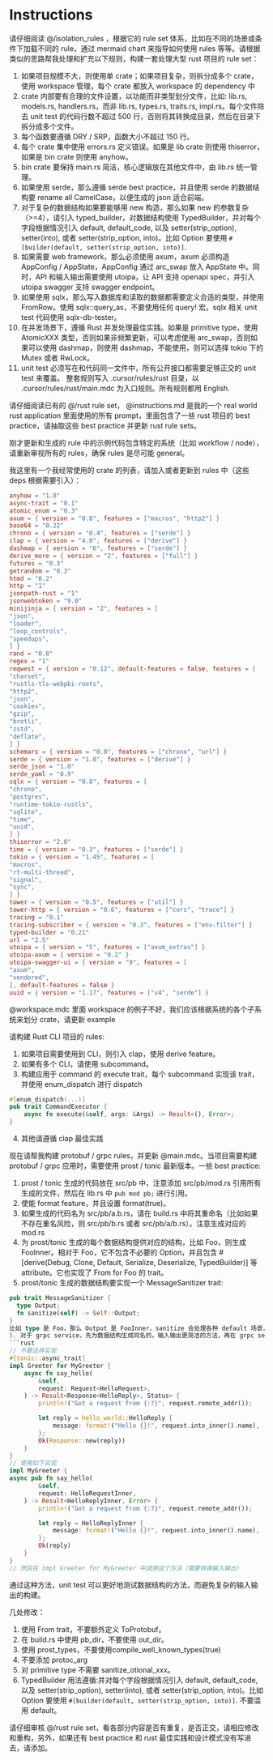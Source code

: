# Instructions

请仔细阅读 @/isolation_rules ，根据它的 rule set 体系，比如在不同的场景或条件下加载不同的 rule，通过 mermaid chart 来指导如何使用 rules 等等。请根据类似的思路帮我处理和扩充以下规则，构建一套处理大型 rust 项目的 rule set：

1. 如果项目规模不大，则使用单 crate；如果项目复杂，则拆分成多个 crate，使用 workspace 管理，每个 crate 都放入 workspace 的 dependency 中
2. crate 内部要有合理的文件设置，以功能而非类型划分文件，比如: lib.rs, models.rs, handlers.rs，而非 lib.rs, types.rs, traits.rs, impl.rs。每个文件除去 unit test 的代码行数不超过 500 行，否则将其转换成目录，然后在目录下拆分成多个文件。
3. 每个函数要遵循 DRY / SRP，函数大小不超过 150 行。
4. 每个 crate 集中使用 errors.rs 定义错误。如果是 lib crate 则使用 thiserror，如果是 bin crate 则使用 anyhow。
5. bin crate 要保持 main.rs 简洁，核心逻辑放在其他文件中，由 lib.rs 统一管理。
6. 如果使用 serde，那么遵循 serde best practice，并且使用 serde 的数据结构要 rename all CamelCase，以便生成的 json 适合前端。
7. 对于复杂的数据结构如果要能够用 new 构造，那么如果 new 的参数复杂（>=4），请引入 typed_builder，对数据结构使用 TypedBuilder，并对每个字段根据情况引入 default, default_code, 以及 setter(strip_option), setter(into), 或者 setter(strip_option, into)。比如 Option<String> 要使用 `#[builder(default, setter(strip_option, into)]`.
8. 如果需要 web framework，那么必须使用 axum，axum 必须构造 AppConfig / AppState，AppConfig 通过 arc_swap 放入 AppState 中。同时，API 和输入输出需要使用 utoipa，让 API 支持 openapi spec，并引入 utoipa swagger 支持 swagger endpoint。
9. 如果使用 sqlx，那么写入数据库和读取的数据都需要定义合适的类型，并使用 FromRow。使用 sqlx::query_as，不要使用任何 query! 宏。sqlx 相关 unit test 代码使用 sqlx-db-tester。
10. 在并发场景下，遵循 Rust 并发处理最佳实践。如果是 primitive type，使用 AtomicXXX 类型，否则如果非频繁更新，可以考虑使用 arc_swap，否则如果可以使用 dashmap，则使用 dashmap，不能使用，则可以选择 tokio 下的 Mutex 或者 RwLock。
11. unit test 必须写在和代码同一文件中，所有公开接口都需要足够正交的 unit test 来覆盖。
整套规则写入 .cursor/rules/rust 目录，以 .cursor/rules/rust/main.mdc 为入口规则。所有规则都用 English.

请仔细阅读已有的 @/rust rule set，
@instructions.md  是我的一个 real world rust application 里面使用的所有 prompt，里面包含了一些 rust 项目的 best practice，请抽取这些 best practice 并更新 rust rule sets。

刚才更新和生成的 rule 中的示例代码包含特定的系统（比如 workflow / node），请重新审视所有的 rules，确保 rules 是尽可能 general。

我这里有一个我经常使用的 crate 的列表，请加入或者更新到 rules 中（这些 deps 根据需要引入）：

```toml
anyhow = "1.0"
async-trait = "0.1"
atomic_enum = "0.3"
axum = { version = "0.8", features = ["macros", "http2"] }
base64 = "0.22"
chrono = { version = "0.4", features = ["serde"] }
clap = { version = "4.0", features = ["derive"] }
dashmap = { version = "6", features = ["serde"] }
derive_more = { version = "2", features = ["full"] }
futures = "0.3"
getrandom = "0.3"
htmd = "0.2"
http = "1"
jsonpath-rust = "1"
jsonwebtoken = "9.0"
minijinja = { version = "2", features = [
"json",
"loader",
"loop_controls",
"speedups",
] }
rand = "0.8"
regex = "1"
reqwest = { version = "0.12", default-features = false, features = [
"charset",
"rustls-tls-webpki-roots",
"http2",
"json",
"cookies",
"gzip",
"brotli",
"zstd",
"deflate",
] }
schemars = { version = "0.8", features = ["chrono", "url"] }
serde = { version = "1.0", features = ["derive"] }
serde_json = "1.0"
serde_yaml = "0.9"
sqlx = { version = "0.8", features = [
"chrono",
"postgres",
"runtime-tokio-rustls",
"sqlite",
"time",
"uuid",
] }
thiserror = "2.0"
time = { version = "0.3", features = ["serde"] }
tokio = { version = "1.45", features = [
"macros",
"rt-multi-thread",
"signal",
"sync",
] }
tower = { version = "0.5", features = ["util"] }
tower-http = { version = "0.6", features = ["cors", "trace"] }
tracing = "0.1"
tracing-subscriber = { version = "0.3", features = ["env-filter"] }
typed-builder = "0.21"
url = "2.5"
utoipa = { version = "5", features = ["axum_extras"] }
utoipa-axum = { version = "0.2" }
utoipa-swagger-ui = { version = "9", features = [
"axum",
"vendored",
], default-features = false }
uuid = { version = "1.17", features = ["v4", "serde"] }
```

@workspace.mdc 里面 workspace 的例子不好，我们应该根据系统的各个子系统来划分 crate，请更新 example

请构建 Rust CLI 项目的 rules:

1. 如果项目需要使用到 CLI，则引入 clap，使用 derive feature。
2. 如果有多个 CLI，请使用 subcommand。
3. 构建应用于 command 的 execute trait，每个 subcommand 实现该 trait，并使用 enum_dispatch 进行 dispatch

```rust
#[enum_dispatch(...)]
pub trait CommandExecutor {
    async fn execute(&self, args: &Args) -> Result<(), Error>;
}
```

4. 其他请遵循 clap 最佳实践

现在请帮我构建 protobuf / grpc rules，并更新 @main.mdc。当项目需要构建 protobuf / grpc 应用时，需要使用 prost / tonic 最新版本。一些 best practice:

1. prost / tonic 生成的代码放在 src/pb 中，注意添加 src/pb/mod.rs 引用所有生成的文件，然后在 lib.rs 中 `pub mod pb;` 进行引用。
2. 使能 format feature，并且设置 format(true)。
2. 如果生成的代码名为 src/pb/a.b.rs，请在 build.rs 中将其重命名（比如如果不存在重名风险，则 src/pb/b.rs 或者 src/pb/a/b.rs）。注意生成对应的 mod.rs
3. 为 prost/tonic 生成的每个数据结构提供对应的结构，比如 Foo，则生成 FooInner。相对于 Foo，它不包含不必要的 Option，并且包含 #[derive(Debug, Clone, Default, Serialize, Deserialize, TypedBuilder)] 等 attribute。它也实现了 From<FooInner> for Foo 的 trait。
4. prost/tonic 生成的数据结构要实现一个 MessageSanitizer trait:

```rust
pub trait MessageSanitizer {
  type Output;
  fn sanitize(self) -> Self::Output;
}
比如 type 是 Foo，那么 Output 是 FooInner，sanitize 会处理各种 default 场景，比如 Option<Bar> default 是 None，我们转换时为 FooInner 提供 BarInner 的 default 值。
5. 对于 grpc service，先为数据结构生成同名的，输入输出更简洁的方法，再在 grpc service trait 的实现中引用这些方法。比如：
```rust
// 不要这样实现
#[tonic::async_trait]
impl Greeter for MyGreeter {
    async fn say_hello(
        &self,
        request: Request<HelloRequest>,
    ) -> Result<Response<HelloReply>, Status> {
        println!("Got a request from {:?}", request.remote_addr());

        let reply = hello_world::HelloReply {
            message: format!("Hello {}!", request.into_inner().name),
        };
        Ok(Response::new(reply))
    }
}
// 使用如下实现
impl MyGreeter {
async pub fn say_hello(
        &self,
        request: HelloRequestInner,
    ) -> Result<HelloReplyInner, Error> {
        println!("Got a request from {:?}", request.remote_addr());

        let reply = HelloReplyInner {
            message: format!("Hello {}!", request.into_inner().name),
        };
        Ok(reply)
    }
}
// 然后在 impl Greeter for MyGreeter 中调用这个方法（需要转换输入输出）
```

通过这种方法，unit test 可以更好地测试数据结构的方法，而避免复杂的输入输出的构建。

几处修改：

1. 使用 From trait，不要额外定义 ToProtobuf。
2. 在 build.rs 中使用 pb_dir，不要使用 out_dir。
3. 使用 prost_types，不要使用compile_well_known_types(true)
4. 不要添加 protoc_arg
5. 对 primitive type 不需要 sanitize_otional_xxx。
6. TypedBuilder 用法遵循:并对每个字段根据情况引入 default, default_code, 以及 setter(strip_option), setter(into), 或者 setter(strip_option, into)。比如 Option<String> 要使用 `#[builder(default, setter(strip_option, into)]`. 不要滥用 default。

请仔细审核 @/rust rule set，看各部分内容是否有重复，是否正交，请相应修改和重构，另外，如果还有 best practice 和 rust 最佳实践和设计模式没有写进去，请添加。
